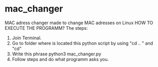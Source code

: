 # mac_changer
MAC adress changer made to change MAC adresses on Linux
HOW TO EXECUTE THE PROGRAMM?
The steps:
1. Join Terminal.
2. Go to folder where is located this python script by using "cd .. " and "cd"
3. Write this phrase
  python3 mac_changer.py
 4. Follow steps and do what programm asks you.

